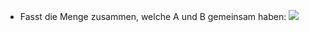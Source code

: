 - Fasst die Menge zusammen, welche A und B gemeinsam haben:
![](Pasted%20image%2020231015130949.png)

